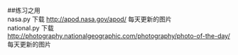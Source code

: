 ##练习之用<br>
nasa.py 	下载 http://apod.nasa.gov/apod/ 	每天更新的图片<br>
national.py 下载 http://photography.nationalgeographic.com/photography/photo-of-the-day/	每天更新的图片<br>